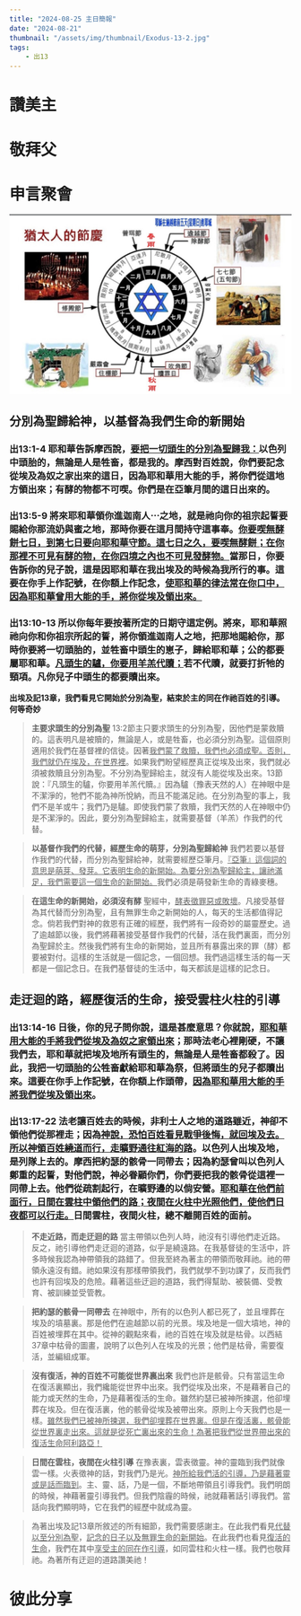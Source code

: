 ```yaml
---
title: "2024-08-25 主日簡報"
date: "2024-08-21"
thumbnail: "/assets/img/thumbnail/Exodus-13-2.jpg"
tags:
    - 出13
---
```


# 讚美主

# 敬拜父

# 申言聚會

![猶太人的節慶](/assets/img/Jewish_Festivals.jpg "猶太人的節慶")

## 分別為聖歸給神，以基督為我們生命的新開始

### 出13:1-4 耶和華告訴摩西說，<u><u><u>要把</u></u></u><u><u><u>一切頭生的</u></u></u><u><u><u>分別</u></u></u><u><u><u>為聖歸我</u></u></u><u><u><u>：</u></u></u>以色列中頭胎的，無論是人是牲畜，都是我的。摩西對百姓說，你們要記念從埃及為奴之家出來的這日，因為耶和華用大能的手，將你們從這地方領出來；有酵的物都不可喫。你們是在亞筆月間的這日出來的。

### 出13:5-9 將來耶和華領你進迦南人⋯之地，就是祂向你的祖宗起誓要賜給你那流奶與蜜之地，那時你要在這月間持守這事奉。<u><u><u>你要喫無酵餅七日，到第七日要向耶和華守節。這七日之久，要喫無酵餅；在你那</u></u></u><u><u><u>裡</u></u></u><u><u><u>不可見有酵的物，在你四境之內也不可見發酵物。</u></u></u>當那日，你要告訴你的兒子說，這是因耶和華在我出埃及的時候為我所行的事。這要在你手上作記號，在你額上作記念，<u><u><u>使耶和華的律法常在你口中，因為耶和華曾用大能的手，將你從埃及領出來。</u></u></u>

### 出13:10-13 所以你每年要按著所定的日期守這定例。將來，耶和華照祂向你和你祖宗所起的誓，將你領進迦南人之地，把那地賜給你，那時你要將一切頭胎的，並牲畜中頭生的崽子，歸給耶和華；公的都要屬耶和華。<u><u><u>凡頭生的驢，你要用羊羔代贖；</u></u></u>若不代贖，就要打折牠的頸項。凡你兒子中頭生的都要贖出來。

**出埃及記13章，我們看見它開始於分別為聖，結束於主的同在作祂百姓的引導。何等奇妙**

> **主要求頭生的分別為聖**  13:2節主只要求頭生的分別為聖，因他們是蒙救贖的。這表明凡是被贖的，無論是人，或是牲畜，也必須分別為聖。這個原則適用於我們在基督裡的信徒。因著<u><u><u>我們蒙了救贖，我們也必須成聖。否則，我們就仍在埃及，在世界裡</u></u></u>。如果我們盼望經歷真正從埃及出來，我們就必須被救贖且分別為聖。不分別為聖歸給主，就沒有人能從埃及出來。13節說：『凡頭生的驢，你要用羊羔代贖。』因為驢（豫表天然的人）在神眼中是不潔淨的，牠們不能為神所悅納，而且不能滿足祂。在分別為聖的事上，我們不是羊或牛；我們乃是驢。即使我們蒙了救贖，我們天然的人在神眼中仍是不潔淨的。因此，要分別為聖歸給主，就需要基督（羊羔）作我們的代替。

> **以基督作我們的代替，經歷生命的萌芽，分別為聖歸給神**  我們若要以基督作我們的代替，而分別為聖歸給神，就需要經歷亞筆月。<u><u><u>『亞筆』這個詞的意思是萌芽、發芽。它表明生命的新開始。為要分別為聖歸給主，讓祂滿足，我們需要這一個生命的新開始。</u></u></u>我們必須是萌發新生命的青綠麥穗。

> **在這生命的新開始，必須沒有酵**  聖經中，<u><u><u>酵表徵罪惡或敗壞</u></u></u>。凡接受基督為其代替而分別為聖，且有無罪生命之新開始的人，每天的生活都值得記念。倘若我們對神的救恩有正確的經歷，我們將有一段奇妙的屬靈歷史。過了逾越節以後，我們將藉著接受基督作我們的代替，活在我們裏面，而分別為聖歸於主。然後我們將有生命的新開始，並且所有暴露出來的罪（酵）都要被對付。這樣的生活就是一個記念，一個回想。我們過這樣生活的每一天都是一個記念日。在我們基督徒的生活中，每天都該是這樣的記念日。

## 走迂迴的路，經歷復活的生命，接受雲柱火柱的引導

### 出13:14-16  日後，你的兒子問你說，這是甚麼意思？你就說，<u><u><u>耶和華用大能的手將我們從埃及為奴之家領出來</u></u></u>；那時法老心裡剛硬，不讓我們去，耶和華就把埃及地所有頭生的，無論是人是牲畜都殺了。因此，我把一切頭胎的公牲畜獻給耶和華為祭，但將頭生的兒子都贖出來。這要在你手上作記號，在你額上作頭帶，<u><u><u>因為耶和華用大能的手將我們從埃及領出來</u></u></u>。

### 出13:17-22  法老讓百姓去的時候，非利士人之地的道路雖近，神卻不領他們從那裡走；因為<u><u><u>神說，恐怕百姓看見戰爭後悔，就回埃及去。所以神領百姓繞道而行，走曠野通往紅海的路</u></u></u>。以色列人出埃及地，是列隊上去的。摩西把約瑟的骸骨一同帶去；因為約瑟曾叫以色列人鄭重的起誓，對他們說，神必眷顧你們，你們要把我的骸骨從這裡一同帶上去。他們從疏割起行，在曠野邊的以倘安營。<u><u><u>耶和華在他們前面行，日間在雲柱中領他們的路；夜間在火柱中光照他們，使他們日夜都可以行走。</u></u></u>日間雲柱，夜間火柱，總不離開百姓的面前。

> **不走近路，而走迂迴的路**  當主帶領以色列人時，祂沒有引導他們走近路。反之，祂引導他們走迂迴的道路，似乎是繞遠路。在我基督徒的生活中，許多時候我認為神帶領我的路錯了。但我至終為著主的帶領而敬拜祂。祂的帶領永遠沒有錯。祂如果沒有那樣帶領我們，我們就學不到功課了，反而我們也許有回埃及的危險。藉著這些迂迴的道路，我們得幫助、被裝備、受教育、被訓練並受管教。

> **把約瑟的骸骨一同帶去**  在神眼中，所有的以色列人都已死了，並且埋葬在埃及的墳墓裏。那是他們在逾越節以前的光景。埃及地是一個大墳地，神的百姓被埋葬在其中。從神的觀點來看，祂的百姓在埃及就是枯骨。以西結37章中枯骨的圖畫，說明了以色列人在埃及的光景；他們是枯骨，需要復活，並編組成軍。

> **沒有復活，神的百姓不可能從世界裏出來**  我們也許是骸骨。只有當這生命在復活裏顯出，我們纔能從世界中出來。我們從埃及出來，不是藉著自己的能力或天然的生命，乃是藉著復活的生命。雖然約瑟已被神所揀選，他卻埋葬在埃及。但在復活裏，他的骸骨從埃及被帶出來。原則上今天我們也是一樣。<u><u><u>雖然我們已被神所揀選，我們卻埋葬在世界裏。但是在復活裏，骸骨能從世界裏走出來。這就是從死亡裏出來的生命！為著把我們從世界帶出來的復活生命阿利路亞！</u></u></u>

> **日間在雲柱，夜間在火柱引導**  在豫表裏，雲表徵靈。神的靈臨到我們就像雲一樣。火表徵神的話，對我們乃是光。<u><u><u>神所給我們活的引導，乃是藉著靈或是話而臨到</u></u></u>。主、靈、話，乃是一個，不斷地帶領且引導我們。我們明朗的時候，神藉著靈引導我們。但我們陰霾的時候，祂就藉著話引導我們。當話向我們顯明時，它在我們的經歷中就成為靈。

> 為著出埃及記13章所敘述的所有細節，我們需要感謝主。在此我們看見<u><u><u>代替以至分別為聖</u></u></u>，<u><u><u>記念的日子以及無罪生命的新開始</u></u></u>。在此我們也看見<u><u><u>復活的生命</u></u></u>，我們在其中<u><u><u>享受主的同在作引導</u></u></u>，如同雲柱和火柱一樣。我們也敬拜祂。為著所有迂迴的道路讚美祂！



# 彼此分享